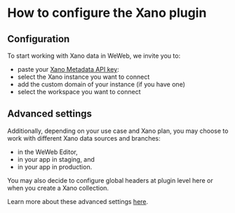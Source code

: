 # How to configure the Xano plugin

## Configuration

To start working with Xano data in WeWeb, we invite you to:

- paste your [Xano Metadata API key](https://docs.xano.com/metadata-api):
- select the Xano instance you want to connect
- add the custom domain of your instance (if you have one)
- select the workspace you want to connect

## Advanced settings

Additionally, depending on your use case and Xano plan, you may choose to work with different Xano data sources and branches:
- in the WeWeb Editor,
- in your app in staging, and
- in your app in production.

You may also decide to configure global headers at plugin level here or when you create a Xano collection.

Learn more about these advanced settings [here](https://docs.weweb.io/plugins/data-sources/xano-data.html).
